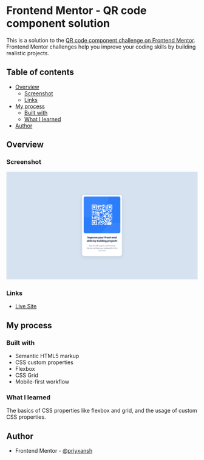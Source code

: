 # Frontend Mentor - QR code component solution

This is a solution to the [QR code component challenge on Frontend Mentor](https://www.frontendmentor.io/challenges/qr-code-component-iux_sIO_H). Frontend Mentor challenges help you improve your coding skills by building realistic projects.

## Table of contents

-   [Overview](#overview)
    -   [Screenshot](#screenshot)
    -   [Links](#links)
-   [My process](#my-process)
    -   [Built with](#built-with)
    -   [What I learned](#what-i-learned)
-   [Author](#author)

## Overview

### Screenshot

![](./images/site-preview.jpg)

### Links

<!-- - [Solution](https://your-solution-url.com) -->

-   [Live Site](https://priyxansh.github.io/frontendmentor-qr-code-component/)

## My process

### Built with

-   Semantic HTML5 markup
-   CSS custom properties
-   Flexbox
-   CSS Grid
-   Mobile-first workflow

### What I learned

The basics of CSS properties like flexbox and grid, and the usage of custom CSS properties.

## Author

-   Frontend Mentor - [@priyxansh](https://www.frontendmentor.io/profile/priyxansh)
